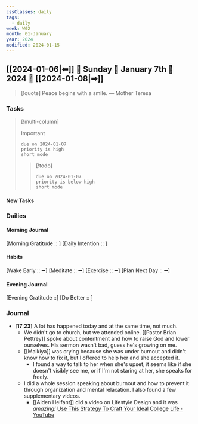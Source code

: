 ```yaml
---
cssClasses: daily
tags:
  - daily
week: W02
month: 01-January
year: 2024
modified: 2024-01-15
---
```


## [[2024-01-06|⬅]] 🔹 Sunday 🔹 January 7th 🔹 2024 🔹 [[2024-01-08|➡]]

> [!quote] Peace begins with a smile.
> — Mother Teresa

### Tasks

> [!multi-column]
> 
> > [!important]
> > ```tasks
> > due on 2024-01-07
> > priority is high
> > short mode
> > ```
> 
> > [!todo]
> > ```tasks
> > due on 2024-01-07
> > priority is below high
> > short mode
> > ```

#### New Tasks

###  Dailies

#### Morning Journal
[Morning Gratitude :: ]
[Daily Intention :: ]

#### Habits
[Wake Early :: ➖]
[Meditate :: ➖]
[Exercise :: ➖]
[Plan Next Day :: ➖]

#### Evening Journal
[Evening Gratitude ::]
[Do Better :: ]

### Journal

- **[17:23]**  A lot has happened today and at the same time, not much.
	- We didn't go to church, but we attended online. [[Pastor Brian Pettrey]] spoke about contentment and how to raise God and lower ourselves. His sermon wasn't bad, guess he's growing on me.
	- [[Malkiya]] was crying because she was under burnout and didn't know how to fix it, but I offered to help her and she accepted it.
		- I found a way to talk to her when she's upset, it seems like if she doesn't visibly see me, or if I'm not staring at her, she speaks for freely.
	- I did a whole session speaking about burnout and how to prevent it through organization and mental relaxation. I also found a few supplementary videos.
		- [[Aiden Helfant]] did a video on Lifestyle Design and it was *amazing!* [Use This Strategy To Craft Your Ideal College Life - YouTube](https://youtu.be/K5wxh4lISgk?si=dgcdU5-6PINFU48r)